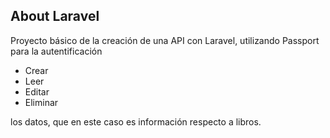## About Laravel

Proyecto básico de la creación de una API con Laravel, utilizando Passport para la autentificación

- Crear
- Leer
- Editar
- Eliminar

los  datos, que en este caso es información respecto a libros. 

